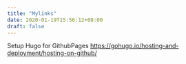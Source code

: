 ```yaml
---
title: "Mylinks"
date: 2020-01-19T15:56:12+08:00
draft: false
---
```


Setup Hugo for GithubPages   https://gohugo.io/hosting-and-deployment/hosting-on-github/